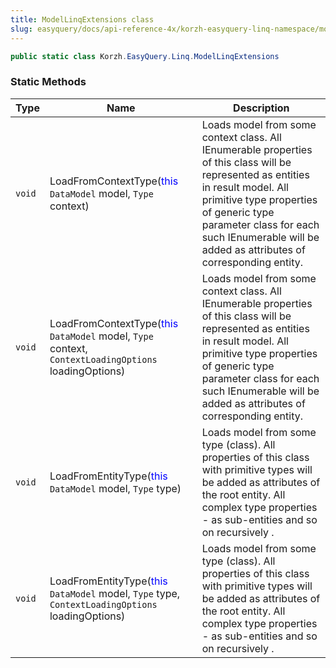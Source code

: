 ```yaml
---
title: ModelLinqExtensions class
slug: easyquery/docs/api-reference-4x/korzh-easyquery-linq-namespace/modellinqextensions-class
---
```



```csharp
public static class Korzh.EasyQuery.Linq.ModelLinqExtensions

```

### Static Methods

| Type | Name | Description | 
| --- | --- | --- | 
| `void` | LoadFromContextType(<span style='color: blue'>this</span> `DataModel` model, `Type` context) | Loads model from some context class.  All IEnumerable properties of this class will be represented as entities in result model.  All primitive type properties of generic type parameter class for each such IEnumerable will be added as attributes of corresponding entity. | 
| `void` | LoadFromContextType(<span style='color: blue'>this</span> `DataModel` model, `Type` context, `ContextLoadingOptions` loadingOptions) | Loads model from some context class.  All IEnumerable properties of this class will be represented as entities in result model.  All primitive type properties of generic type parameter class for each such IEnumerable will be added as attributes of corresponding entity. | 
| `void` | LoadFromEntityType(<span style='color: blue'>this</span> `DataModel` model, `Type` type) | Loads model from some type (class).  All properties of this class with primitive types will be added as attributes of the root entity.  All complex type properties - as sub-entities and so on recursively . | 
| `void` | LoadFromEntityType(<span style='color: blue'>this</span> `DataModel` model, `Type` type, `ContextLoadingOptions` loadingOptions) | Loads model from some type (class).  All properties of this class with primitive types will be added as attributes of the root entity.  All complex type properties - as sub-entities and so on recursively . |